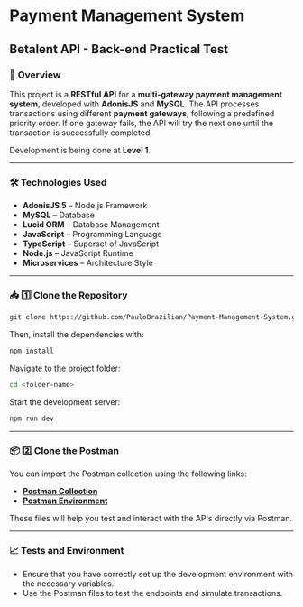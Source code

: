 # Payment Management System

## Betalent API - Back-end Practical Test

### 📌 **Overview**
This project is a **RESTful API** for a **multi-gateway payment management system**, developed with **AdonisJS** and **MySQL**. The API processes transactions using different **payment gateways**, following a predefined priority order. If one gateway fails, the API will try the next one until the transaction is successfully completed.

Development is being done at **Level 1**.

---

### 🛠 **Technologies Used**
- **AdonisJS 5** – Node.js Framework
- **MySQL** – Database
- **Lucid ORM** – Database Management
- **JavaScript** – Programming Language
- **TypeScript** – Superset of JavaScript
- **Node.js** – JavaScript Runtime
- **Microservices** – Architecture Style

---

### **📥 1️⃣ Clone the Repository**

```bash
git clone https://github.com/PauloBrazilian/Payment-Management-System.git
```

Then, install the dependencies with:

```bash
npm install
```

Navigate to the project folder:

```bash
cd <folder-name>
```

Start the development server:

```bash
npm run dev
```

---

### **📦 2️⃣ Clone the Postman**

You can import the Postman collection using the following links:

- [**Postman Collection**](./Payment-Management-System.postman_collection.json)
- [**Postman Environment**](./Payment-Management-System.postman_environment.json)

These files will help you test and interact with the APIs directly via Postman.

---

### **📈 Tests and Environment**

- Ensure that you have correctly set up the development environment with the necessary variables.
- Use the Postman files to test the endpoints and simulate transactions.
